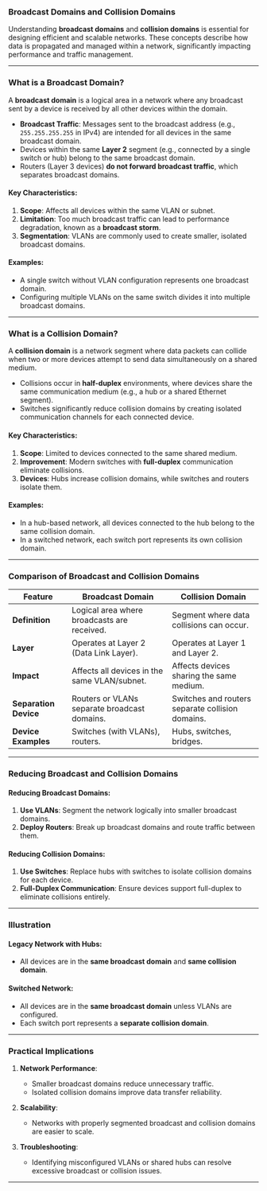 ### **Broadcast Domains and Collision Domains**  

Understanding **broadcast domains** and **collision domains** is essential for designing efficient and scalable networks. These concepts describe how data is propagated and managed within a network, significantly impacting performance and traffic management.  

---

### **What is a Broadcast Domain?**  

A **broadcast domain** is a logical area in a network where any broadcast sent by a device is received by all other devices within the domain.  

- **Broadcast Traffic**: Messages sent to the broadcast address (e.g., `255.255.255.255` in IPv4) are intended for all devices in the same broadcast domain.  
- Devices within the same **Layer 2** segment (e.g., connected by a single switch or hub) belong to the same broadcast domain.  
- Routers (Layer 3 devices) **do not forward broadcast traffic**, which separates broadcast domains.  

#### **Key Characteristics**:  
1. **Scope**: Affects all devices within the same VLAN or subnet.  
2. **Limitation**: Too much broadcast traffic can lead to performance degradation, known as a **broadcast storm**.  
3. **Segmentation**: VLANs are commonly used to create smaller, isolated broadcast domains.  

#### **Examples**:  
- A single switch without VLAN configuration represents one broadcast domain.  
- Configuring multiple VLANs on the same switch divides it into multiple broadcast domains.  

---

### **What is a Collision Domain?**  

A **collision domain** is a network segment where data packets can collide when two or more devices attempt to send data simultaneously on a shared medium.  

- Collisions occur in **half-duplex** environments, where devices share the same communication medium (e.g., a hub or a shared Ethernet segment).  
- Switches significantly reduce collision domains by creating isolated communication channels for each connected device.  

#### **Key Characteristics**:  
1. **Scope**: Limited to devices connected to the same shared medium.  
2. **Improvement**: Modern switches with **full-duplex** communication eliminate collisions.  
3. **Devices**: Hubs increase collision domains, while switches and routers isolate them.  

#### **Examples**:  
- In a hub-based network, all devices connected to the hub belong to the same collision domain.  
- In a switched network, each switch port represents its own collision domain.  

---

### **Comparison of Broadcast and Collision Domains**  

| **Feature**             | **Broadcast Domain**                          | **Collision Domain**                       |
|--------------------------|-----------------------------------------------|--------------------------------------------|
| **Definition**           | Logical area where broadcasts are received.  | Segment where data collisions can occur.   |
| **Layer**                | Operates at Layer 2 (Data Link Layer).        | Operates at Layer 1 and Layer 2.           |
| **Impact**               | Affects all devices in the same VLAN/subnet. | Affects devices sharing the same medium.   |
| **Separation Device**    | Routers or VLANs separate broadcast domains. | Switches and routers separate collision domains. |
| **Device Examples**      | Switches (with VLANs), routers.              | Hubs, switches, bridges.                   |

---

### **Reducing Broadcast and Collision Domains**  

#### **Reducing Broadcast Domains**:  
1. **Use VLANs**: Segment the network logically into smaller broadcast domains.  
2. **Deploy Routers**: Break up broadcast domains and route traffic between them.  

#### **Reducing Collision Domains**:  
1. **Use Switches**: Replace hubs with switches to isolate collision domains for each device.  
2. **Full-Duplex Communication**: Ensure devices support full-duplex to eliminate collisions entirely.  

---

### **Illustration**  

#### **Legacy Network with Hubs**:  
- All devices are in the **same broadcast domain** and **same collision domain**.  

#### **Switched Network**:  
- All devices are in the **same broadcast domain** unless VLANs are configured.  
- Each switch port represents a **separate collision domain**.  

---

### **Practical Implications**  

1. **Network Performance**:  
   - Smaller broadcast domains reduce unnecessary traffic.  
   - Isolated collision domains improve data transfer reliability.  

2. **Scalability**:  
   - Networks with properly segmented broadcast and collision domains are easier to scale.  

3. **Troubleshooting**:  
   - Identifying misconfigured VLANs or shared hubs can resolve excessive broadcast or collision issues.  

---
